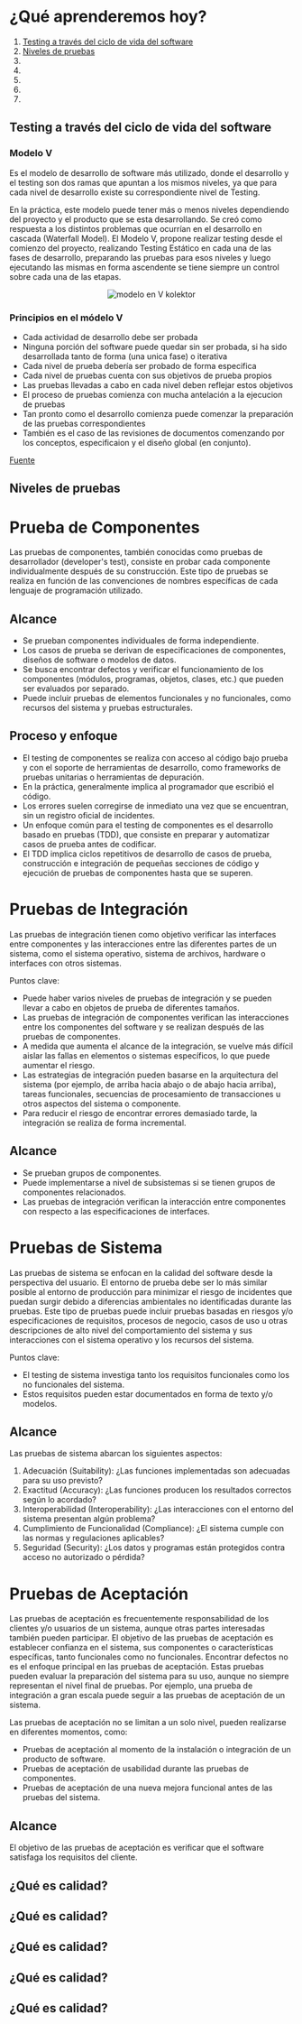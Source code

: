 <h1>¿Qué aprenderemos hoy?</h1>
<ol>
<li><a href="#enlace-1">Testing a través del ciclo de vida del software</a></li>
<li><a href="#enlace-2">Niveles de pruebas</a></li>
<li><a href="#enlace-3"></a></li>
<li><a href="#enlace-4"></a></li>
<li><a href="#enlace-5"></a></li>
<li><a href="#enlace-6"></a></li>
<li><a href="#enlace-7"></a></li>
</ol>


<h2 id="enlace-1">Testing a través del ciclo de vida del software</h2>

<h3>Modelo V</h3>
<p>Es el modelo de desarrollo de software más utilizado, donde el desarrollo y el testing son dos ramas que apuntan a los mismos niveles, ya que para cada nivel de desarrollo existe su correspondiente nivel de Testing.</p>

<p>En la práctica, este modelo puede tener más o menos niveles dependiendo del proyecto y el producto que se esta desarrollando. Se creó como respuesta a los distintos problemas que ocurrían en el desarrollo en cascada (Waterfall Model). El Modelo V, propone realizar testing desde el comienzo del proyecto, realizando Testing Estático en cada una de las fases de desarrollo, preparando las pruebas para esos niveles y luego ejecutando las mismas en forma ascendente se tiene siempre un control sobre cada una de las etapas.</p>

<p align="center">
  <img src="https://raw.githubusercontent.com/alexalvarezjl/Bootcamp-Testing-Kolektor/main/assets/modelo_v_kolektor.png" alt="modelo en V kolektor">
</p>

<h3>Principios en el módelo V</h3>
<ul>
<li>Cada actividad de desarrollo debe ser probada</li>
<li>Ninguna porción del software puede quedar sin ser probada, si ha sido desarrollada tanto de forma (una unica fase) o iterativa</li>
<li>Cada nivel de prueba debería ser probado de forma especifica</li>
<li>Cada nivel de pruebas cuenta con sus objetivos de prueba propios</li>
<li>Las pruebas llevadas a cabo en cada nivel deben reflejar estos objetivos</li>
<li>El proceso de pruebas comienza con mucha antelación a la ejecucion de pruebas</li>
<li>Tan pronto como el desarrollo comienza puede comenzar la preparación de las pruebas correspondientes</li>
<li>También es el caso de las revisiones de documentos comenzando por los conceptos, especificaion y el diseño global (en conjunto).</li>
</ul>

<a href="https://josepablosarco.wordpress.com/2012/03/24/istqb-cap-2-testing-a-traves-del-ciclo-de-vida-del-software-i/">Fuente</a>

<h2 id="enlace-2">Niveles de pruebas</h2>

# Prueba de Componentes

Las pruebas de componentes, también conocidas como pruebas de desarrollador (developer's test), consiste en probar cada componente individualmente después de su construcción. Este tipo de pruebas se realiza en función de las convenciones de nombres específicas de cada lenguaje de programación utilizado.

## Alcance

- Se prueban componentes individuales de forma independiente.
- Los casos de prueba se derivan de especificaciones de componentes, diseños de software o modelos de datos.
- Se busca encontrar defectos y verificar el funcionamiento de los componentes (módulos, programas, objetos, clases, etc.) que pueden ser evaluados por separado.
- Puede incluir pruebas de elementos funcionales y no funcionales, como recursos del sistema y pruebas estructurales.

## Proceso y enfoque

- El testing de componentes se realiza con acceso al código bajo prueba y con el soporte de herramientas de desarrollo, como frameworks de pruebas unitarias o herramientas de depuración.
- En la práctica, generalmente implica al programador que escribió el código.
- Los errores suelen corregirse de inmediato una vez que se encuentran, sin un registro oficial de incidentes.
- Un enfoque común para el testing de componentes es el desarrollo basado en pruebas (TDD), que consiste en preparar y automatizar casos de prueba antes de codificar.
- El TDD implica ciclos repetitivos de desarrollo de casos de prueba, construcción e integración de pequeñas secciones de código y ejecución de pruebas de componentes hasta que se superen.

# Pruebas de Integración

Las pruebas de integración tienen como objetivo verificar las interfaces entre componentes y las interacciones entre las diferentes partes de un sistema, como el sistema operativo, sistema de archivos, hardware o interfaces con otros sistemas.

Puntos clave:
- Puede haber varios niveles de pruebas de integración y se pueden llevar a cabo en objetos de prueba de diferentes tamaños.
- Las pruebas de integración de componentes verifican las interacciones entre los componentes del software y se realizan después de las pruebas de componentes.
- A medida que aumenta el alcance de la integración, se vuelve más difícil aislar las fallas en elementos o sistemas específicos, lo que puede aumentar el riesgo.
- Las estrategias de integración pueden basarse en la arquitectura del sistema (por ejemplo, de arriba hacia abajo o de abajo hacia arriba), tareas funcionales, secuencias de procesamiento de transacciones u otros aspectos del sistema o componente.
- Para reducir el riesgo de encontrar errores demasiado tarde, la integración se realiza de forma incremental.

## Alcance

- Se prueban grupos de componentes.
- Puede implementarse a nivel de subsistemas si se tienen grupos de componentes relacionados.
- Las pruebas de integración verifican la interacción entre componentes con respecto a las especificaciones de interfaces.

# Pruebas de Sistema

Las pruebas de sistema se enfocan en la calidad del software desde la perspectiva del usuario. El entorno de prueba debe ser lo más similar posible al entorno de producción para minimizar el riesgo de incidentes que puedan surgir debido a diferencias ambientales no identificadas durante las pruebas. Este tipo de pruebas puede incluir pruebas basadas en riesgos y/o especificaciones de requisitos, procesos de negocio, casos de uso u otras descripciones de alto nivel del comportamiento del sistema y sus interacciones con el sistema operativo y los recursos del sistema.

Puntos clave:
- El testing de sistema investiga tanto los requisitos funcionales como los no funcionales del sistema.
- Estos requisitos pueden estar documentados en forma de texto y/o modelos.

## Alcance

Las pruebas de sistema abarcan los siguientes aspectos:

1. Adecuación (Suitability): ¿Las funciones implementadas son adecuadas para su uso previsto?
2. Exactitud (Accuracy): ¿Las funciones producen los resultados correctos según lo acordado?
3. Interoperabilidad (Interoperability): ¿Las interacciones con el entorno del sistema presentan algún problema?
4. Cumplimiento de Funcionalidad (Compliance): ¿El sistema cumple con las normas y regulaciones aplicables?
5. Seguridad (Security): ¿Los datos y programas están protegidos contra acceso no autorizado o pérdida?

# Pruebas de Aceptación

Las pruebas de aceptación es frecuentemente responsabilidad de los clientes y/o usuarios de un sistema, aunque otras partes interesadas también pueden participar. El objetivo de las pruebas de aceptación es establecer confianza en el sistema, sus componentes o características específicas, tanto funcionales como no funcionales. Encontrar defectos no es el enfoque principal en las pruebas de aceptación. Estas pruebas pueden evaluar la preparación del sistema para su uso, aunque no siempre representan el nivel final de pruebas. Por ejemplo, una prueba de integración a gran escala puede seguir a las pruebas de aceptación de un sistema.

Las pruebas de aceptación no se limitan a un solo nivel, pueden realizarse en diferentes momentos, como:
- Pruebas de aceptación al momento de la instalación o integración de un producto de software.
- Pruebas de aceptación de usabilidad durante las pruebas de componentes.
- Pruebas de aceptación de una nueva mejora funcional antes de las pruebas del sistema.

## Alcance

El objetivo de las pruebas de aceptación es verificar que el software satisfaga los requisitos del cliente.

<h2 id="enlace-3">¿Qué es calidad?</h2>

<h2 id="enlace-4">¿Qué es calidad?</h2>

<h2 id="enlace-5">¿Qué es calidad?</h2>

<h2 id="enlace-6">¿Qué es calidad?</h2>

<h2 id="enlace-7">¿Qué es calidad?</h2>